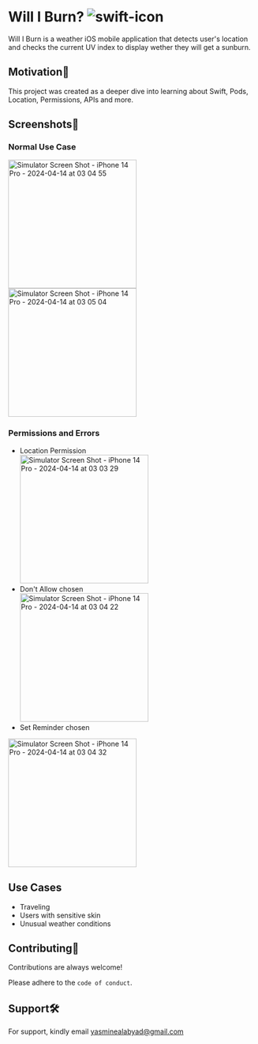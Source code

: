 # Will I Burn?  ![swift-icon](https://img.shields.io/badge/Swift-FA7343?style=for-the-badge&logo=swift&logoColor=white)
Will I Burn is a weather iOS mobile application that detects user's location and checks the current UV index to display wether they will get a sunburn.

## Motivation💪
This project was created as a deeper dive into learning about Swift, Pods, Location, Permissions, APIs and more.

## Screenshots📱
### Normal Use Case
<img width="260" alt="Simulator Screen Shot - iPhone 14 Pro - 2024-04-14 at 03 04 55" src="https://github.com/yasmine-ashraf/burn/assets/106534619/c6ed1035-2ab5-45e0-8377-f778f1bb7f93">
<img width="260" alt="Simulator Screen Shot - iPhone 14 Pro - 2024-04-14 at 03 05 04" src="https://github.com/yasmine-ashraf/burn/assets/106534619/b29c59e4-9f45-48ba-9093-14fcb6698a5f">

### Permissions and Errors
- Location Permission </br>
<img width="260" alt="Simulator Screen Shot - iPhone 14 Pro - 2024-04-14 at 03 03 29" src="https://github.com/yasmine-ashraf/burn/assets/106534619/93f0d17d-07e3-4b34-bbf9-e1a798aa5246"></br>
- Don't Allow chosen</br>
<img width="260" alt="Simulator Screen Shot - iPhone 14 Pro - 2024-04-14 at 03 04 22" src="https://github.com/yasmine-ashraf/burn/assets/106534619/abc4aad8-186e-48bd-b592-d746293d5a50"></br>
- Set Reminder chosen</br>
<img width="260" alt="Simulator Screen Shot - iPhone 14 Pro - 2024-04-14 at 03 04 32" src="https://github.com/yasmine-ashraf/burn/assets/106534619/e5bccc6e-5158-4798-b654-6183d5f332cd">


## Use Cases
- Traveling
- Users with sensitive skin
- Unusual weather conditions

## Contributing🤝

Contributions are always welcome!

Please adhere to the `code of conduct`.

## Support🛠 

For support, kindly email yasminealabyad@gmail.com 
